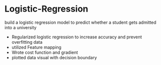 # Logistic-Regression
build a logistic regression model to
predict whether a student gets admitted into a university

- Regularized logistic regression to increase accuracy and prevent overfitting data
- utilized Feature mapping
- Wrote cost function and gradient
- plotted data visual with decision boundary
